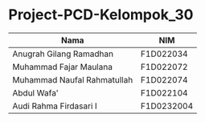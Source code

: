 # Project-PCD-Kelompok_30


|              Nama           |     NIM     |
|-----------------------------|-------------|
| Anugrah Gilang Ramadhan     | F1D022034   |
| Muhammad Fajar Maulana      | F1D022072   | 
| Muhammad Naufal Rahmatullah | F1D022074   | 
| Abdul Wafa'                 | F1D022104   | 
| Audi Rahma Firdasari I      | F1D0232004  | 